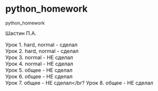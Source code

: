 # python_homework
python_homework

<div style="font-size: 16px; ">
Шастин П.А.

Урок 1. hard, normal - сделал</br>
Урок 2. hard, normal - сделал</br>
Урок 3. normal - НЕ сделал</br>
Урок 4. normal - НЕ сделал</br>
Урок 5. общее - НЕ сделал</br>
Урок 6. общее - НЕ сделал</br>
Урок 7. общее - НЕ сделал</br?
Урок 8. общее - НЕ сделал</br>
</div>

